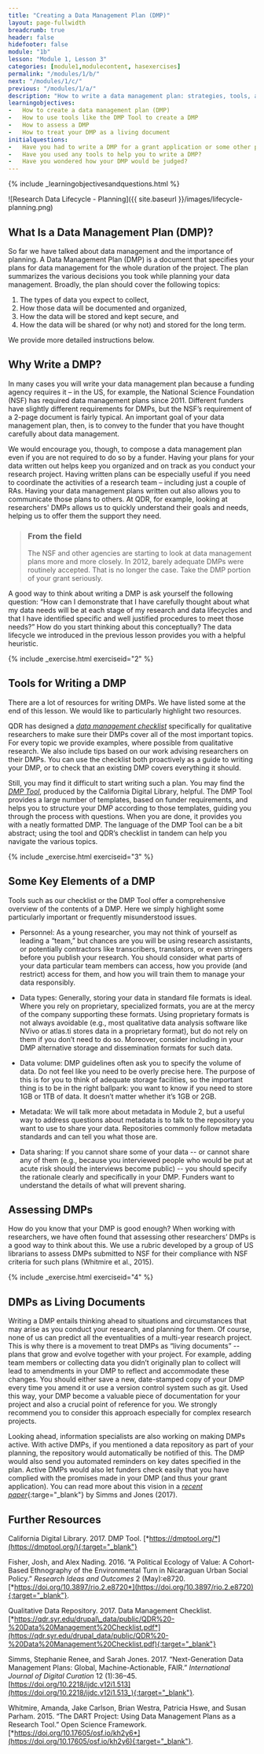 ```yaml
---
title: "Creating a Data Management Plan (DMP)"
layout: page-fullwidth
breadcrumb: true
header: false
hidefooter: false
module: "1b"
lesson: "Module 1, Lesson 3"
categories: [module1,modulecontent, hasexercises]
permalink: "/modules/1/b/"
next: "/modules/1/c/"
previous: "/modules/1/a/"
description: "How to write a data management plan: strategies, tools, and assessment"
learningobjectives:
-   How to create a data management plan (DMP)
-   How to use tools like the DMP Tool to create a DMP
-   How to assess a DMP
-   How to treat your DMP as a living document
initialquestions:
-   Have you had to write a DMP for a grant application or some other purpose?
-   Have you used any tools to help you to write a DMP?
-   Have you wondered how your DMP would be judged?
---
```


{% include _learningobjectivesandquestions.html %}

![Research Data Lifecycle - Planning]({{ site.baseurl }}/images/lifecycle-planning.png)
## What Is a Data Management Plan (DMP)?

So far we have talked about data management and the importance of planning. A Data Management Plan (DMP) is a document that specifies your plans for data management for the whole duration of the project. The plan summarizes the various decisions you took while planning your data management. Broadly, the plan should cover the following topics:

1.  The types of data you expect to collect,
2.  How those data will be documented and organized,
3.  How the data will be stored and kept secure, and
4.  How the data will be shared (or why not) and stored for the
    long term.

We provide more detailed instructions below.

## Why Write a DMP?

In many cases you will write your data management plan because a funding agency requires it – in the US, for example, the National Science Foundation (NSF) has required data management plans since 2011. Different funders have slightly different requirements for DMPs, but the NSF’s requirement of a 2-page document is fairly typical. An important goal of your data management plan, then, is to convey to the funder that you have thought carefully about data management.

We would encourage you, though, to compose a data management plan even if you are not required to do so by a funder.  Having your plans for your data written out helps keep you organized and on track as you conduct your research project. Having written plans can be especially useful if you need to coordinate the activities of a research team – including just a couple of RAs. Having your data management plans written out also allows you to communicate those plans to others. At QDR, for example, looking at researchers' DMPs allows us to quickly understand their goals and needs, helping us to offer them the support they need.

> ### From the field
> The NSF and other agencies are starting to look at data management plans more and more closely. In 2012, barely adequate DMPs were routinely accepted. That is no longer the case. Take the DMP portion of your grant seriously.

A good way to think about writing a DMP is ask yourself the following question: “How can I demonstrate that I have carefully thought about what my data needs will be at each stage of my research and data lifecycles and that I have identified specific and well justified procedures to meet those needs?” How do you start thinking about this conceptually? The data lifecycle we introduced in the previous lesson provides you with a helpful heuristic.

{% include _exercise.html exerciseid="2" %}

## Tools for Writing a DMP

There are a lot of resources for writing DMPs. We have listed some at the end of this lesson. We would like to particularly highlight two resources.

QDR has designed a [*data management checklist*](https://qdr.syr.edu/drupal_data/public/QDR%20-%20Data%20Management%20Checklist.pdf) specifically for qualitative researchers to make sure their DMPs cover all of the most important topics. For every topic we provide examples, where possible from qualitative research. We also include tips based on our work advising researchers on their DMPs. You can use the checklist both proactively as a guide to writing your DMP, or to check that an existing DMP covers everything it should.

Still, you may find it difficult to start writing such a plan. You may find the [*DMP Tool*](https://dmptool.org/), produced by the California Digital Library, helpful. The DMP Tool provides a large number of templates, based on funder requirements, and helps you to structure your DMP according to those templates, guiding you through the process with questions. When you are done, it provides you with a neatly formatted DMP. The language of the DMP Tool can be a bit abstract; using the tool and QDR’s checklist in tandem can help you navigate the various topics.


{% include _exercise.html exerciseid="3" %}

## Some Key Elements of a DMP

Tools such as our checklist or the DMP Tool offer a comprehensive overview of the contents of a DMP. Here we simply highlight some particularly important or frequently misunderstood issues.

-   Personnel: As a young researcher, you may not think of yourself as leading a “team,” but chances are you will be using research assistants, or potentially contractors like transcribers, translators, or even stringers before you publish your research. You should consider what parts of your data particular team members can access, how you provide (and restrict) access for them, and how you will train them to manage your data responsibly.

-   Data types: Generally, storing your data in standard file formats is ideal. Where you rely on proprietary, specialized formats, you are at the mercy of the company supporting these formats. Using proprietary formats is not always avoidable (e.g., most qualitative data analysis software like NVivo or atlas.ti stores data in a proprietary format), but do not rely on them if you don’t need to do so. Moreover, consider including in your DMP alternative storage and dissemination formats for such data.

-   Data volume: DMP guidelines often ask you to specify the volume of data. Do not feel like you need to be overly precise here. The purpose of this is for you to think of adequate storage facilities, so the important thing is to be in the right ballpark: you want to know if you need to store 1GB or 1TB of data. It doesn’t matter whether it’s 1GB or 2GB.

-   Metadata: We will talk more about metadata in Module 2, but a useful way to address questions about metadata is to talk to the repository you want to use to share your data. Repositories commonly follow metadata standards and can tell you what those are.

-   Data sharing: If you cannot share some of your data -- or cannot share any of them (e.g., because you interviewed people who would be put at acute risk should the interviews become public) -- you should specify the rationale clearly and specifically in your DMP. Funders want to understand the details of what will prevent sharing.

## Assessing DMPs

How do you know that your DMP is good enough? When working with researchers, we have often found that assessing other researchers’ DMPs is a good way to think about this. We use a rubric developed by a group of US librarians to assess DMPs submitted to NSF for their compliance with NSF criteria for such plans (Whitmire et al., 2015).

{% include _exercise.html exerciseid="4" %}

## DMPs as Living Documents

Writing a DMP entails thinking ahead to situations and circumstances that may arise as you conduct your research, and planning for them. Of course, none of us can predict all the eventualities of a multi-year research project. This is why there is a movement to treat DMPs as
“living documents” -- plans that grow and evolve together with your project. For example, adding team members or collecting data you didn’t originally plan to collect will lead to amendments in your DMP to reflect and accommodate these changes. You should either save a new, date-stamped copy of your DMP every time you amend it or use a version control system such as git. Used this way, your DMP become a valuable piece of documentation for your project and also a crucial point of reference for you. We strongly recommend you to consider this approach especially for complex research projects.

Looking ahead, information specialists are also working on making DMPs active. With active DMPs, if you mentioned a data repository as part of your planning, the repository would automatically be notified of this. The DMP would also send you automated reminders on key dates specified in the plan. Active DMPs would also let funders check easily that you have complied with the promises made in your DMP (and thus your grant application). You can read more about this vision in a [*recent paper*](http://dx.doi.org/10.2218/ijdc.v12i1.513){:targe="_blank"} by Simms and Jones
(2017).

## Further Resources

California Digital Library. 2017. DMP Tool. [*https://dmptool.org/*](https://dmptool.org/){:target="_blank"}

Fisher, Josh, and Alex Nading. 2016. “A Political Ecology of Value: A Cohort-Based Ethnography of the Environmental Turn in Nicaraguan Urban Social Policy.” *Research Ideas and Outcomes* 2 (May):e8720. [*https://doi.org/10.3897/rio.2.e8720*](https://doi.org/10.3897/rio.2.e8720){:target="_blank"}.

Qualitative Data Repository. 2017. Data Management Checklist. [*https://qdr.syr.edu/drupal\_data/public/QDR%20-%20Data%20Management%20Checklist.pdf*](https://qdr.syr.edu/drupal_data/public/QDR%20-%20Data%20Management%20Checklist.pdf){:target="_blank"}

Simms, Stephanie Renee, and Sarah Jones. 2017. “Next-Generation Data Management Plans: Global, Machine-Actionable, FAIR.” *International Journal of Digital Curation* 12 (1):36–45. [https://doi.org/10.2218/ijdc.v12i1.513](https://doi.org/10.2218/ijdc.v12i1.513_){:target="_blank"}.

Whitmire, Amanda, Jake Carlson, Brian Westra, Patricia Hswe, and Susan Parham. 2015. “The DART Project: Using Data Management Plans as a Research Tool.” Open Science Framework. [*https://doi.org/10.17605/osf.io/kh2y6*](https://doi.org/10.17605/osf.io/kh2y6){:target="_blank"}.
